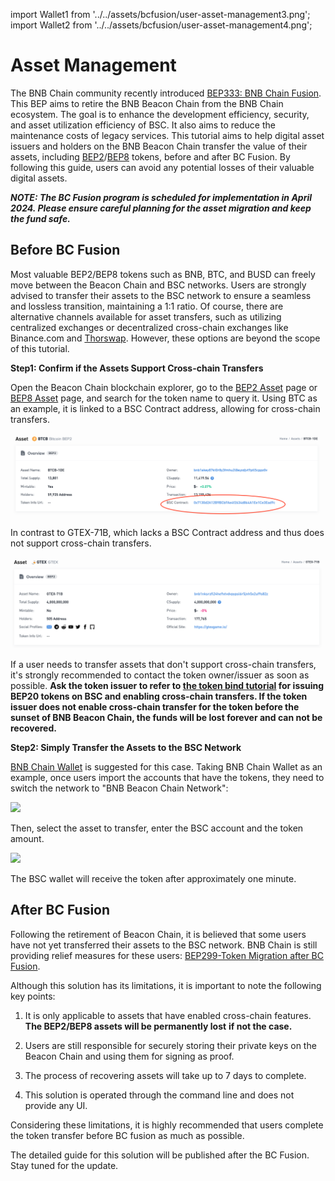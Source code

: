 import Wallet1 from '../../assets/bcfusion/user-asset-management3.png';
import Wallet2 from '../../assets/bcfusion/user-asset-management4.png';

# Asset Management

The BNB Chain community recently introduced [BEP333: BNB Chain
Fusion](https://github.com/bnb-chain/BEPs/pull/333). This
BEP aims to retire the BNB Beacon Chain from the BNB Chain ecosystem.
The goal is to enhance the development efficiency, security, and asset
utilization efficiency of BSC. It also aims to reduce the maintenance
costs of legacy services. This tutorial aims to help digital asset
issuers and holders on the BNB Beacon Chain transfer the value of their
assets,
including [BEP2](https://github.com/bnb-chain/BEPs/blob/master/BEPs/BEP2.md)/[BEP8](https://github.com/bnb-chain/BEPs/blob/master/BEPs/BEP8.md)
tokens, before and after BC Fusion. By following this guide, users can
avoid any potential losses of their valuable digital assets.

***NOTE: The BC Fusion program is scheduled for implementation in April 2024. Please ensure careful planning for the
asset migration and keep the fund safe.***

## Before BC Fusion

Most valuable BEP2/BEP8 tokens such as BNB, BTC, and BUSD can freely
move between the Beacon Chain and BSC networks. Users are strongly
advised to transfer their assets to the BSC network to ensure a seamless
and lossless transition, maintaining a 1:1 ratio. Of course, there are
alternative channels available for asset transfers, such as utilizing
centralized exchanges or decentralized cross-chain exchanges like
Binance.com and [Thorswap](https://thorswap.finance/).
However, these options are beyond the scope of this tutorial.

**Step1: Confirm if the Assets Support Cross-chain Transfers**

Open the Beacon Chain blockchain explorer, go to the [BEP2
Asset](https://explorer.bnbchain.org/assets/bep2) page or
[BEP8 Asset](https://explorer.bnbchain.org/assets/bep8)
page, and search for the token name to query it. Using BTC as an
example, it is linked to a BSC Contract address, allowing for
cross-chain transfers.

![img](../../assets/bcfusion/user-asset-management1.png)

In contrast to GTEX-71B, which lacks a BSC Contract address and thus
does not support cross-chain transfers.

![img](../../assets/bcfusion/user-asset-management2.png)

If a user needs to transfer assets that don't support cross-chain
transfers, it's strongly recommended to contact the token owner/issuer
as soon as possible. **Ask the token issuer to refer to [the token bind tutorial](../owners/bind.md) for issuing BEP20
tokens on BSC and
enabling cross-chain transfers. If the token issuer does not enable
cross-chain transfer for the token before the sunset of BNB Beacon
Chain, the funds will be lost forever and can not be recovered.**

**Step2: Simply Transfer the Assets to the BSC Network**

[BNB Chain Wallet](https://chromewebstore.google.com/detail/bnb-chain-wallet/fhbohimaelbohpjbbldcngcnapndodjp)
is suggested for this case. Taking BNB Chain Wallet as an example, once
users import the accounts that have the tokens, they need to switch the
network to "BNB Beacon Chain Network":

<img src={Wallet1} width="400"/>


Then, select the asset to transfer, enter the BSC account and the token
amount.

<img src={Wallet2} width="400"/>

The BSC wallet will receive the token after approximately one minute.

## After BC Fusion

Following the retirement of Beacon Chain, it is believed that some users
have not yet transferred their assets to the BSC network. BNB Chain is
still providing relief measures for these users: [BEP299-Token
Migration after BC
Fusion](https://github.com/bnb-chain/BEPs/pull/299).

Although this solution has its limitations, it is important to note the
following key points:

1. It is only applicable to assets that have enabled cross-chain features. **The BEP2/BEP8 assets will be permanently
   lost** **if not the case.**

2. Users are still responsible for securely storing their private keys on the Beacon Chain and using them for signing as
   proof.

3. The process of recovering assets will take up to 7 days to complete.

4. This solution is operated through the command line and does not provide any UI.

Considering these limitations, it is highly recommended that users
complete the token transfer before BC fusion as much as possible.

The detailed guide for this solution will be published after the BC
Fusion.
Stay tuned for the update.


